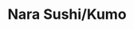 ---
layout: place
title: "Nara Sushi/Kumo"
permalink: /new-york/new-york/nara-sushi-kumo.html
stateAbbr: NY
stateName: New York
cityName: New York
seo:
  name: "Nara Sushi/Kumo"
  type: Restaurant
  links: http://narasushi76.com/
description: "Straightforward, cozy restaurant with classic sushi & sashimi offerings, plus teriyaki & tempura. Nara Sushi/Kumo serves delicious sushi in New York, New York. Try fresh Japanese dishes for a great dining experience. Available for takeout, delivery, lunch, and dinner."
place_id: ChIJ2RlwJAJbwokR0Eb2TdnRAIU
photos:
  - name: >-
      places/ChIJ2RlwJAJbwokR0Eb2TdnRAIU/photos/AeeoHcJMBpSLBo8qgwSeXaROrXlze4Ra87RCwi6RsY4-JEyx0au2EDiBINUNgP4t6N1Mwy8YgCsZAHr7LzocF2L-n8c9VKDYT3Rkw9TSlkDtCF4ZfQaWqtq1yrr27IebFvYDXI1CQ2DGEUsdBkKver0EEe7TU4h-jXqlbPd-sDqYUSQ_3X5_UxGYcHeTQ6G7OyWckzGfWuKWOBXQEYjLO0SxoKiyRKE8aPABOERGif6VLFC8s_mG5qNX5EG461xDOkJAZbfuWHlSnlQgD30BWRQRnIcE1NEkkMyq-nF0HGvzd-rpzA
    widthPx: 4032
    heightPx: 3024
    authorAttributions:
      - displayName: Nara Sushi/Kumo
        uri: https://maps.google.com/maps/contrib/110767719273537525320
        photoUri: >-
          https://lh3.googleusercontent.com/a-/ALV-UjUl1uVcA-o9QaPDt5T0R9B1jHW2VFbeQfCrVm6mJTfiwbUOgSM=s100-p-k-no-mo
    flagContentUri: >-
      https://www.google.com/local/imagery/report/?cb_client=maps_api_places.places_api&image_key=!1e10!2sAF1QipOP2w2Hoq_7zffgHtXgd3MZ0bIaYTu3SFlSnwai&hl=en-US
    googleMapsUri: >-
      https://www.google.com/maps/place//data=!3m4!1e2!3m2!1sAF1QipOP2w2Hoq_7zffgHtXgd3MZ0bIaYTu3SFlSnwai!2e10!4m2!3m1!1s0x89c25b02247019d9:0x8500d1d94df646d0
  - name: >-
      places/ChIJ2RlwJAJbwokR0Eb2TdnRAIU/photos/AeeoHcLZaFrgOt7k5jg7Sk3-PySbSV0smX1HI7pEfNZU-dZrkNOQZhxkcBpClK7FQkkeOWBJdyrtXhgPo8y1W7k6i3D8iwi9_HsKMiTy3JIp-7oOQxqUxmmYfBbUvYAisTfcR7q_O6IqrspJdYlreXZsPz4CguJpFVcUOnIBBpNbclkMHBFxFEvr04G3YVi66kBSHx5QeniIhY26CdJvZ4JNTDRXYtj10vJ0MApr65CU6fQYVySGbnzqdLTV3h_RcGNNNv0tVPxBMN3hme2ojl0jK4lZim-BahGuTKjKAlK36qUNJg
    widthPx: 4000
    heightPx: 2250
    authorAttributions:
      - displayName: Nara Sushi/Kumo
        uri: https://maps.google.com/maps/contrib/110767719273537525320
        photoUri: >-
          https://lh3.googleusercontent.com/a-/ALV-UjUl1uVcA-o9QaPDt5T0R9B1jHW2VFbeQfCrVm6mJTfiwbUOgSM=s100-p-k-no-mo
    flagContentUri: >-
      https://www.google.com/local/imagery/report/?cb_client=maps_api_places.places_api&image_key=!1e10!2sAF1QipNmfmLOQxy1zgorVCN8LL5SFftfZfdGMLkgCHIT&hl=en-US
    googleMapsUri: >-
      https://www.google.com/maps/place//data=!3m4!1e2!3m2!1sAF1QipNmfmLOQxy1zgorVCN8LL5SFftfZfdGMLkgCHIT!2e10!4m2!3m1!1s0x89c25b02247019d9:0x8500d1d94df646d0
  - name: >-
      places/ChIJ2RlwJAJbwokR0Eb2TdnRAIU/photos/AeeoHcKb66eNqILJAaX_0BRGrnxxh0M67GxR4ehfOQ133gZPgAm2bVnn0_zA8tLvRF8CNA-7pm5puV4yjQnOtihQIP-H_n6OYsoVgb3bqJUNS42VBzRjLG22TWrOXwyfgV7gYN4HJRAV0lPYbpmoDYwaUCWLVdsgCax2K6G3uzHLWT6sIFHyc_7yudHJOjAwls4NeWMjf4jkH2Zu1nudXJf69XimbtCyzzlXytno5OhKWG-67bnQYxRUigAPQmrBrHT5NHn955BBmr0CDAtZq28epRnaggH-BCwQVNi5Up8GVAX6A2SFfF6JyDp1-27PScEYoL4gQgLuLxvw7cODK9PJaStLM226B3rbrS0m8YsbMV3Mn_iVyFpnp2lpAdun-oYCdxlZfgxQ5rM4DnKihe6BJfiwpZLOUU7l5vbHey-uKEYU4HdcMzKyuoGZDJZMR3hG
    widthPx: 4000
    heightPx: 3000
    authorAttributions:
      - displayName: Rick Hung
        uri: https://maps.google.com/maps/contrib/100595663891721293437
        photoUri: >-
          https://lh3.googleusercontent.com/a-/ALV-UjXU1cQXxxfU8CmW-UMrnsUxyvClffiJzGoZSbD7fZxTA4Pa0AsRfQ=s100-p-k-no-mo
    flagContentUri: >-
      https://www.google.com/local/imagery/report/?cb_client=maps_api_places.places_api&image_key=!1e10!2sCIABIhAA3ilWBQrfaGfgsB0AA6f-&hl=en-US
    googleMapsUri: >-
      https://www.google.com/maps/place//data=!3m4!1e2!3m2!1sCIABIhAA3ilWBQrfaGfgsB0AA6f-!2e10!4m2!3m1!1s0x89c25b02247019d9:0x8500d1d94df646d0
  - name: >-
      places/ChIJ2RlwJAJbwokR0Eb2TdnRAIU/photos/AeeoHcJo67ltKr2UGZClX59865Fk9qawhZ9Iv0YlZLxwn-UOCSxBaBjDRd8yUUpCM0q4r4-AjiYhCHG4Og6Tpp30ka84FP8R5oZT_rQ5zwUWcZ0ZuugIRm5mOkoJh9qKyU9akZR1LQ_T7HvPYe2ChHjLkjBWCI57GxjRNAkRGhTvw6zzCoMWuP4M9_9VmBLqLwjvsX2LB_tQzOCf9MXZg_mFlfUymASYikkVmQesuVMPibzmSN_GQmE8eAT1vFlKbCtauQEqgvMuZGYcm4zoPQidmLpjpotpeTQObkdeS9jKF1vb79JcMsXQrmgVjmxKMANNUgS3Xkbst9IJdnFOtsFnHixU3EdWqZ3aSmey8erNAloK38dKXyRo72u1tZb_ZDrNrcYPVxylCPys0xj2YaDuGHYtDTwUnaqZT3XKMLcxpdHbXA
    widthPx: 4030
    heightPx: 3022
    authorAttributions:
      - displayName: Cosmin Nastasa
        uri: https://maps.google.com/maps/contrib/108091021310685947312
        photoUri: >-
          https://lh3.googleusercontent.com/a-/ALV-UjWzkEnYIpnm4iYY53ORNKaSDQAhvBV3oAcASAwp8qek3lqt8AuE=s100-p-k-no-mo
    flagContentUri: >-
      https://www.google.com/local/imagery/report/?cb_client=maps_api_places.places_api&image_key=!1e10!2sCIHM0ogKEICAgIDz362MSQ&hl=en-US
    googleMapsUri: >-
      https://www.google.com/maps/place//data=!3m4!1e2!3m2!1sCIHM0ogKEICAgIDz362MSQ!2e10!4m2!3m1!1s0x89c25b02247019d9:0x8500d1d94df646d0
  - name: >-
      places/ChIJ2RlwJAJbwokR0Eb2TdnRAIU/photos/AeeoHcJ-eQH5mBf5FglOaUJijcAermCrkORz9Yq6BCzAXIClzXkial-6IY2sUg-T-ZbMOdr3vYFklHimAvOeFibc7Ks9dWhwF1pMCNcbuPk4vOJ_kDBxUIeAKd46dTrjz9rrZNeWJlNCgYNQGJVD70ZBTfwyK9Pk8tV3zvNkgdxBXoXu8ga4XlTGiGGsdYr3QwoR-cMnHLUPJz7SbEhSYP-G-FQ8dsdkcRyio8RMCHbbyAME6Htpif_mnO9OjA-a83UWj80xV3zIRSFJFh-FgQUsGoMd2I5oCQBmsplp9h4bje4MMGS4fjWLn1CVpILthl05woFJzZd3iuVSJP1PK-ey1lK2K0UzsryDYuZWBD2hxV21e2eekKAqIYifPRrHFlzgvB-v_q4r_hpkR7nG2BZlkAAUxJt2g1e7EPF1geLfQ8HKA_o
    widthPx: 4032
    heightPx: 3024
    authorAttributions:
      - displayName: Stéphanie C
        uri: https://maps.google.com/maps/contrib/114344533684703676968
        photoUri: >-
          https://lh3.googleusercontent.com/a/ACg8ocKgkG8W8PTSEu7SLaY5OkjmUOr_cdEy21B_FDw3mlDy9bmS=s100-p-k-no-mo
    flagContentUri: >-
      https://www.google.com/local/imagery/report/?cb_client=maps_api_places.places_api&image_key=!1e10!2sCIHM0ogKEICAgIDT2-XqswE&hl=en-US
    googleMapsUri: >-
      https://www.google.com/maps/place//data=!3m4!1e2!3m2!1sCIHM0ogKEICAgIDT2-XqswE!2e10!4m2!3m1!1s0x89c25b02247019d9:0x8500d1d94df646d0
  - name: >-
      places/ChIJ2RlwJAJbwokR0Eb2TdnRAIU/photos/AeeoHcKP3bcu9AXz4rPT25oO7P7Lk1mI2T76QV7cdzBkNgWX6LS9OiHBwLpHFKKwBRnCxy4Cwh1YsITQnNpNJkHk4ay9wQQkvxaAulIUARmIdMZeKrYNB0iKWa4zFUlEBmQAqxxhe7j10M6uPpB0mlEZSo5wFB1R0V4PLuH5WtSA9_e1w_zC7K4idYCUCE9EJVVHUtxnsGWJ3fS9QXwl4JwJ0U7ECLC6kT38dHt0ddvitKTC7x1uaEaaKY72Cm4_OP8rBJgH4tlGk-mxy5p2-hNi8Fs7O0A2tQiWEvX4NEzRZxUxvlpPIucNUObJ7LIJNGrc_aDdHLcPalBZOo8N4CMnJIADSrJWoViTb6onIEJ8-3JLqiy7IZGvL9qwMaxJMIhV1np6CLEhP-KNhvW3cP3KIQHBFiLlbimfNvKjSotXSzmLA2MB
    widthPx: 4000
    heightPx: 2252
    authorAttributions:
      - displayName: Hugo Hernandez
        uri: https://maps.google.com/maps/contrib/113920320913890939598
        photoUri: >-
          https://lh3.googleusercontent.com/a-/ALV-UjWc00aKzHuFh7pOA43LgNp--fX4XoeoLS_dThXFiS3QlBXZtIfD=s100-p-k-no-mo
    flagContentUri: >-
      https://www.google.com/local/imagery/report/?cb_client=maps_api_places.places_api&image_key=!1e10!2sCIHM0ogKEICAgMCIrsyH9gE&hl=en-US
    googleMapsUri: >-
      https://www.google.com/maps/place//data=!3m4!1e2!3m2!1sCIHM0ogKEICAgMCIrsyH9gE!2e10!4m2!3m1!1s0x89c25b02247019d9:0x8500d1d94df646d0
  - name: >-
      places/ChIJ2RlwJAJbwokR0Eb2TdnRAIU/photos/AeeoHcILXAWrpYPiUG0YXLn4f4dneTmdwGkLPtIJt1URz0dVU24W3tUGGJW1MbndRrAcO04YuKmh-w2ybBRfXq0MB9hiLoAmZ4SekA0EesnPHIt5rdyctFDQ_FbqE76bpNle24t75KrgnlhyuDNy6jBsvmIELAyco91IiDEviuhF9r6-HQPFoR0k79iKnO-0IfA_adqGOl94rxqEpfVayC9ErUdSL_IRm_Yj49t58522bk1genDhCaC-JHNsYiKCGgLwNw79NksG-N4dWYE1g-BrbHhcc0wQtNQPb9swdj5mY1gB_RBTjyza233XZdU1XWsOMv8aJlJY28wpfIipgQXbSC__vEtKLoCorShQxv7mtIoraSE6JGOYRJHMsPBdHV30yUoAvsm2wXaD370ToMduDBAERq__7YyInGNWv4ASIGk
    widthPx: 3000
    heightPx: 4000
    authorAttributions:
      - displayName: Christina Huynh
        uri: https://maps.google.com/maps/contrib/113879273757694512511
        photoUri: >-
          https://lh3.googleusercontent.com/a-/ALV-UjWyL-RLdaIOjA5hbaPZqnL2N9vfnHXKObk3ArCw0rHsjIJ-_v1DeQ=s100-p-k-no-mo
    flagContentUri: >-
      https://www.google.com/local/imagery/report/?cb_client=maps_api_places.places_api&image_key=!1e10!2sCIHM0ogKEICAgIDO2PrUbg&hl=en-US
    googleMapsUri: >-
      https://www.google.com/maps/place//data=!3m4!1e2!3m2!1sCIHM0ogKEICAgIDO2PrUbg!2e10!4m2!3m1!1s0x89c25b02247019d9:0x8500d1d94df646d0
  - name: >-
      places/ChIJ2RlwJAJbwokR0Eb2TdnRAIU/photos/AeeoHcK22eC-BB-vZrRG1JRxzrV5HgiF4YHwJZ_FoWl6RYjDycIT6O7m8Lfrn3uoSnpd0Ard7YaSE3z0A_GVI8iSXA5gB5Rl-RlNUNh3e2iPCj9WaJO3N14PVUhLOEeXhsP0sxBSlVP-QMAsTlr3dJd32p-a_wmlpkBHY8jHgXi6pVtFTfeL6KSVyA6y8UmR-uxPXsgiselnXaAlNkrKqzfS-Vy7DQQikPiMmbLPpu28b0Y2DRjRXHT0-1m_Yv8Srxkw4TR-K8KJEHq8PPyQ3rsqtSTw2zccZNJaCly42yTW-W9F49DY4H13UmvwJ43JgsmO18VcwwsaN8-T74RI9rx8F-RsSbGJOtWsdrnvJa-jx8oeqa8vzM7eNyl9eSGL--1DFyQ58vUBIdVixa9d0rCsn53QTTUUsk3nUoc5zhD-g0BTxw
    widthPx: 4080
    heightPx: 3072
    authorAttributions:
      - displayName: Clayton Chua
        uri: https://maps.google.com/maps/contrib/110645412175387064265
        photoUri: >-
          https://lh3.googleusercontent.com/a-/ALV-UjX4-QUiw8v_7QwAVAljRZXS-xJBACoVQbkMg1lywJR4QKIe7NPk=s100-p-k-no-mo
    flagContentUri: >-
      https://www.google.com/local/imagery/report/?cb_client=maps_api_places.places_api&image_key=!1e10!2sCIHM0ogKEICAgICXsvzqeQ&hl=en-US
    googleMapsUri: >-
      https://www.google.com/maps/place//data=!3m4!1e2!3m2!1sCIHM0ogKEICAgICXsvzqeQ!2e10!4m2!3m1!1s0x89c25b02247019d9:0x8500d1d94df646d0
  - name: >-
      places/ChIJ2RlwJAJbwokR0Eb2TdnRAIU/photos/AeeoHcLTltFPp1ujx8RVdM-rSr3JiAm-uW7dveBDDuZ9PEwCf6IsxLAzbY9yLKF_SVxV1tihpUOlR-KdJuiH2cdsat4l1CGy8RIbCEczBf4F1w9KQMK3PfA2qbOUAkfn41nQAXZBpNWoXief8tv0PDPI_ElcsWgT7PaN7xUXQ1ljnxyikp1JLo7qqpI2aSBRrctKfjqoVI5LPOgLXYxMDax-zo11ZCDL_94ubWZYzdjHGbSUDlXNkYE0trfedBo3eN3xOzk6OOCIa5p4Kbw_vAn40TAcFObynAW_aYV_2BSWIeq--4b98X_oFzR5W-s37M-Rkm30Y7IXyY748FD9cQKrF9wTyHccsC7oDhGSOzRa2UDFoRFewwTEbKdYHs45LFXoqzvHVjk5f6aSiQEQW7_p-9JQnrDMj3eVRpfHtZf4sqmF1js
    widthPx: 3024
    heightPx: 4032
    authorAttributions:
      - displayName: Cynthia He
        uri: https://maps.google.com/maps/contrib/105097605870268904946
        photoUri: >-
          https://lh3.googleusercontent.com/a-/ALV-UjVtovmcNbomdJcuo-mnnP3kvjfzKnWg2zSjSPqAUdd6IzJtzH7a=s100-p-k-no-mo
    flagContentUri: >-
      https://www.google.com/local/imagery/report/?cb_client=maps_api_places.places_api&image_key=!1e10!2sCIHM0ogKEICAgIDJhr65ygE&hl=en-US
    googleMapsUri: >-
      https://www.google.com/maps/place//data=!3m4!1e2!3m2!1sCIHM0ogKEICAgIDJhr65ygE!2e10!4m2!3m1!1s0x89c25b02247019d9:0x8500d1d94df646d0
  - name: >-
      places/ChIJ2RlwJAJbwokR0Eb2TdnRAIU/photos/AeeoHcLzF6t4m3qOpFB6vWhf3oLwa0ptPfPMr1RzsAigDpTfMNk6Gdp94Lzq7Y8dDhV4LpnU0B9ONlPzmcrkU3XZO37Fpjf3Y0dovRegrQdW5mjprxvpGZCpyq_eSa6cwJCV9pQRKqzH60iV-26vbsW_WYStokMAvCCIMftPQ6IB1scZT7UKU7z9nu0ANMT-RvPByNqsyCL7oGtgqqjmwGfuBr8evYuOS1Rbdh6g2krgz2ib2QTHmHBw0DaupcnLI_lqBVD_Vpv01ZT4B1vkr5kFSoxZ5_Ik7OabFBjjzKhcVfAKrTv_w_8E8WCRIJ5b1OtBXN-H8RDi39ImUUZyt8OIg8_mV5EYUdifSb0R5hL-IRbdKuYXp3PoVvp0dS_TBJHW9FSHahCZ3GzjxSH75mGgbiISCaMdSMB39Q8a4rmjk2U
    widthPx: 3024
    heightPx: 4032
    authorAttributions:
      - displayName: Stempelchaotin S.
        uri: https://maps.google.com/maps/contrib/104463184570756902876
        photoUri: >-
          https://lh3.googleusercontent.com/a-/ALV-UjX9ZyuG2SPVS79o8NK2nDMAtiiRfmBFQthQQ07fimJqgIvU1ajw=s100-p-k-no-mo
    flagContentUri: >-
      https://www.google.com/local/imagery/report/?cb_client=maps_api_places.places_api&image_key=!1e10!2sCIHM0ogKEICAgICzkvGIOg&hl=en-US
    googleMapsUri: >-
      https://www.google.com/maps/place//data=!3m4!1e2!3m2!1sCIHM0ogKEICAgICzkvGIOg!2e10!4m2!3m1!1s0x89c25b02247019d9:0x8500d1d94df646d0
address: 76 Pearl St, New York, NY 10004, USA
street: 76 Pearl St
city: New York
state: NY
zip: '10004'
country: USA
neighborhood: null
latitude: '40.703746'
longitude: '-74.010388'
accessibility_options:
  wheelchairAccessibleParking: false
  wheelchairAccessibleEntrance: true
business_status: OPERATIONAL
name: Nara Sushi/Kumo
google_maps_links:
  directionsUri: >-
    https://www.google.com/maps/dir//''/data=!4m7!4m6!1m1!4e2!1m2!1m1!1s0x89c25b02247019d9:0x8500d1d94df646d0!3e0
  placeUri: https://maps.google.com/?cid=9583890738290509520
  writeAReviewUri: >-
    https://www.google.com/maps/place//data=!4m3!3m2!1s0x89c25b02247019d9:0x8500d1d94df646d0!12e1
  reviewsUri: >-
    https://www.google.com/maps/place//data=!4m4!3m3!1s0x89c25b02247019d9:0x8500d1d94df646d0!9m1!1b1
  photosUri: >-
    https://www.google.com/maps/place//data=!4m3!3m2!1s0x89c25b02247019d9:0x8500d1d94df646d0!10e5
primary_type: Sushi Restaurant
opening_hours:
  regular: null
  current: null
secondary_opening_hours:
  regular:
    weekdayDescriptions: null
    type: null
  current:
    weekdayDescriptions: null
    type: null
phone: (646) 720-0202
price_level: null
price_range: $10 &ndash; $20
rating: '4.5'
rating_count: 0
website: http://narasushi76.com/
reviews:
  - name: >-
      places/ChIJ2RlwJAJbwokR0Eb2TdnRAIU/reviews/ChZDSUhNMG9nS0VJQ0FnTUNJcnN5SEZnEAE
    relativePublishTimeDescription: a week ago
    rating: 5
    text:
      text: >-
        Nara Sushi/Kumo is a cozy, hole-in-the-wall kind of spot that quietly
        impresses. It’s small, but the experience feels big where it
        counts—fresh food, clean vibes, and friendly, attentive service.


        The anime-themed decor adds a fun touch, and everything inside was neat
        and inviting. It’s a calm, quiet atmosphere—perfect for a chill meal
        without the noise or crowds.


        Food came out looking great. We had a mix of bento boxes and sushi
        rolls. While the rolls weren’t the biggest I’ve had, at $8 a roll, it’s
        a pretty fair deal these days. The wasabi? Let’s just say it brought the
        burn—and I loved it. So many places miss the mark on that little detail.


        One small letdown was the absence of karaage, which my son was really
        looking forward to. It’s a pretty common dish in Japanese restaurants,
        and I’d love to see them add it to the menu someday.


        As for whether I’d come back? Naturally. Should I be in town again, I’d
        definitely swing by. This place isn’t one of those “one-and-done”
        visits—it’s got return-worthy charm, especially if you’re into laid-back
        spots with legit sushi and good service.


        Hugo’s Take:

        🟢 Not a one-and-done. Would visit again.


        🍱 Bento ✅

        🍣 Sushi ✅

        🍶 Sake ✅


        Missing my son’s go-to (karaage), but still not a one-and-done.


        📍 Nara Sushi / Kumo | Manhattan

        #FoodieFinds #SushiLovers #NYCEats #LocalGuideLife #NotAOneAndDone
      languageCode: en
    originalText:
      text: >-
        Nara Sushi/Kumo is a cozy, hole-in-the-wall kind of spot that quietly
        impresses. It’s small, but the experience feels big where it
        counts—fresh food, clean vibes, and friendly, attentive service.


        The anime-themed decor adds a fun touch, and everything inside was neat
        and inviting. It’s a calm, quiet atmosphere—perfect for a chill meal
        without the noise or crowds.


        Food came out looking great. We had a mix of bento boxes and sushi
        rolls. While the rolls weren’t the biggest I’ve had, at $8 a roll, it’s
        a pretty fair deal these days. The wasabi? Let’s just say it brought the
        burn—and I loved it. So many places miss the mark on that little detail.


        One small letdown was the absence of karaage, which my son was really
        looking forward to. It’s a pretty common dish in Japanese restaurants,
        and I’d love to see them add it to the menu someday.


        As for whether I’d come back? Naturally. Should I be in town again, I’d
        definitely swing by. This place isn’t one of those “one-and-done”
        visits—it’s got return-worthy charm, especially if you’re into laid-back
        spots with legit sushi and good service.


        Hugo’s Take:

        🟢 Not a one-and-done. Would visit again.


        🍱 Bento ✅

        🍣 Sushi ✅

        🍶 Sake ✅


        Missing my son’s go-to (karaage), but still not a one-and-done.


        📍 Nara Sushi / Kumo | Manhattan

        #FoodieFinds #SushiLovers #NYCEats #LocalGuideLife #NotAOneAndDone
      languageCode: en
    authorAttribution:
      displayName: Hugo Hernandez
      uri: https://www.google.com/maps/contrib/113920320913890939598/reviews
      photoUri: >-
        https://lh3.googleusercontent.com/a-/ALV-UjWc00aKzHuFh7pOA43LgNp--fX4XoeoLS_dThXFiS3QlBXZtIfD=s128-c0x00000000-cc-rp-mo-ba4
    publishTime: '2025-04-02T01:53:28.525388Z'
    flagContentUri: >-
      https://www.google.com/local/review/rap/report?postId=ChZDSUhNMG9nS0VJQ0FnTUNJcnN5SEZnEAE&d=17924085&t=1
    googleMapsUri: >-
      https://www.google.com/maps/reviews/data=!4m6!14m5!1m4!2m3!1sChZDSUhNMG9nS0VJQ0FnTUNJcnN5SEZnEAE!2m1!1s0x89c25b02247019d9:0x8500d1d94df646d0
  - name: >-
      places/ChIJ2RlwJAJbwokR0Eb2TdnRAIU/reviews/ChdDSUhNMG9nS0VJQ0FnTURBN3BYcHlBRRAB
    relativePublishTimeDescription: 2 months ago
    rating: 5
    text:
      text: >-
        Such a gem of a sushi spot! The fish was incredibly fresh, the flavors
        were perfectly balanced, and every bite was a delight. The space is
        small and cozy, which adds to the charm, and the service was just as
        perfect as the food. If you’re looking for high-quality sushi in an
        intimate setting, this place is a must-visit.
      languageCode: en
    originalText:
      text: >-
        Such a gem of a sushi spot! The fish was incredibly fresh, the flavors
        were perfectly balanced, and every bite was a delight. The space is
        small and cozy, which adds to the charm, and the service was just as
        perfect as the food. If you’re looking for high-quality sushi in an
        intimate setting, this place is a must-visit.
      languageCode: en
    authorAttribution:
      displayName: Stepan Filenko
      uri: https://www.google.com/maps/contrib/113077533689622609791/reviews
      photoUri: >-
        https://lh3.googleusercontent.com/a-/ALV-UjU1HEUz-KdP1CCZOc3DCz-Hcrb8virv9y3oikzSFlDvKuBHZRgm=s128-c0x00000000-cc-rp-mo-ba5
    publishTime: '2025-02-09T05:34:31.491486Z'
    flagContentUri: >-
      https://www.google.com/local/review/rap/report?postId=ChdDSUhNMG9nS0VJQ0FnTURBN3BYcHlBRRAB&d=17924085&t=1
    googleMapsUri: >-
      https://www.google.com/maps/reviews/data=!4m6!14m5!1m4!2m3!1sChdDSUhNMG9nS0VJQ0FnTURBN3BYcHlBRRAB!2m1!1s0x89c25b02247019d9:0x8500d1d94df646d0
  - name: >-
      places/ChIJ2RlwJAJbwokR0Eb2TdnRAIU/reviews/ChZDSUhNMG9nS0VJQ0FnTURRdG9ta2V3EAE
    relativePublishTimeDescription: a month ago
    rating: 5
    text:
      text: >-
        Small and cute place with very fresh sushi 🍣

        In the noon time there are a lot of people coming for a lunch break and
        there are not many table so be ready to wait during this time.

        But it’s definitely worthy!

        Service is very quick and nice. We’ve been to Japan and Nara sushi
        reminds us Japan a lot!
      languageCode: en
    originalText:
      text: >-
        Small and cute place with very fresh sushi 🍣

        In the noon time there are a lot of people coming for a lunch break and
        there are not many table so be ready to wait during this time.

        But it’s definitely worthy!

        Service is very quick and nice. We’ve been to Japan and Nara sushi
        reminds us Japan a lot!
      languageCode: en
    authorAttribution:
      displayName: Andrii Lytvak
      uri: https://www.google.com/maps/contrib/103034604928029839217/reviews
      photoUri: >-
        https://lh3.googleusercontent.com/a-/ALV-UjWqERlL_yqX19AnJQEfMOIejyXol8UN3jjH01sQmjhbrZ_KUovc=s128-c0x00000000-cc-rp-mo-ba3
    publishTime: '2025-03-11T01:41:18.691483Z'
    flagContentUri: >-
      https://www.google.com/local/review/rap/report?postId=ChZDSUhNMG9nS0VJQ0FnTURRdG9ta2V3EAE&d=17924085&t=1
    googleMapsUri: >-
      https://www.google.com/maps/reviews/data=!4m6!14m5!1m4!2m3!1sChZDSUhNMG9nS0VJQ0FnTURRdG9ta2V3EAE!2m1!1s0x89c25b02247019d9:0x8500d1d94df646d0
  - name: >-
      places/ChIJ2RlwJAJbwokR0Eb2TdnRAIU/reviews/ChdDSUhNMG9nS0VJQ0FnSURud2VmVDNnRRAB
    relativePublishTimeDescription: 6 months ago
    rating: 5
    text:
      text: >-
        Always my go-to spot for sushi near work! I usually order online for
        pick up and it’s always ready by the time I walk over. Great lunch deal
        for a great price! It’s three rolls and a choice of a soup or salad. I
        always get spicy salmon, salmon avocado, and shrimp tempura. The actual
        restaurant itself is a bit small so it gets a but crowded during lunch
        time when you’re at the entrance trying to pick up the order but overall
        very quick and easy.
      languageCode: en
    originalText:
      text: >-
        Always my go-to spot for sushi near work! I usually order online for
        pick up and it’s always ready by the time I walk over. Great lunch deal
        for a great price! It’s three rolls and a choice of a soup or salad. I
        always get spicy salmon, salmon avocado, and shrimp tempura. The actual
        restaurant itself is a bit small so it gets a but crowded during lunch
        time when you’re at the entrance trying to pick up the order but overall
        very quick and easy.
      languageCode: en
    authorAttribution:
      displayName: Wisely Chang
      uri: https://www.google.com/maps/contrib/111677858095707130005/reviews
      photoUri: >-
        https://lh3.googleusercontent.com/a-/ALV-UjUEfqZTCw8EqRmYw7tjhtKwIXbxYQCumQNgFY5I3_5y1_B--sC2=s128-c0x00000000-cc-rp-mo-ba5
    publishTime: '2024-10-06T16:08:53.147687Z'
    flagContentUri: >-
      https://www.google.com/local/review/rap/report?postId=ChdDSUhNMG9nS0VJQ0FnSURud2VmVDNnRRAB&d=17924085&t=1
    googleMapsUri: >-
      https://www.google.com/maps/reviews/data=!4m6!14m5!1m4!2m3!1sChdDSUhNMG9nS0VJQ0FnSURud2VmVDNnRRAB!2m1!1s0x89c25b02247019d9:0x8500d1d94df646d0
  - name: >-
      places/ChIJ2RlwJAJbwokR0Eb2TdnRAIU/reviews/ChZDSUhNMG9nS0VJQ0FnTUNnMmJqMlBnEAE
    relativePublishTimeDescription: a month ago
    rating: 5
    text:
      text: >-
        The friendly service and thoughtful decor is enough to warrant a great
        review in its own. But the food? Absolutely stellar! This is a must-try
        for foodies and anyone who appreciates original, traditional Japanese
        food. Easily the best Japanese food in its price tier, and even the next
        3 tiers.


        If I'm ever back in NYC there's no chance I'm missing a visit here!
      languageCode: en
    originalText:
      text: >-
        The friendly service and thoughtful decor is enough to warrant a great
        review in its own. But the food? Absolutely stellar! This is a must-try
        for foodies and anyone who appreciates original, traditional Japanese
        food. Easily the best Japanese food in its price tier, and even the next
        3 tiers.


        If I'm ever back in NYC there's no chance I'm missing a visit here!
      languageCode: en
    authorAttribution:
      displayName: Yoav Goldhorn
      uri: https://www.google.com/maps/contrib/102305550157763289798/reviews
      photoUri: >-
        https://lh3.googleusercontent.com/a/ACg8ocKwwnK_Kc0MTX9VMs5cWmRSLWvSGZbX7Et9Va6_g8ifiGm9FA=s128-c0x00000000-cc-rp-mo
    publishTime: '2025-02-18T22:25:47.275483Z'
    flagContentUri: >-
      https://www.google.com/local/review/rap/report?postId=ChZDSUhNMG9nS0VJQ0FnTUNnMmJqMlBnEAE&d=17924085&t=1
    googleMapsUri: >-
      https://www.google.com/maps/reviews/data=!4m6!14m5!1m4!2m3!1sChZDSUhNMG9nS0VJQ0FnTUNnMmJqMlBnEAE!2m1!1s0x89c25b02247019d9:0x8500d1d94df646d0
parking_options:
  paidStreetParking: true
  valetParking: false
payment_options:
  acceptsCreditCards: true
  acceptsDebitCards: true
  acceptsCashOnly: false
  acceptsNfc: true
allow_dogs: null
curbside_pickup: null
delivery: true
dine_in: true
good_for_children: null
good_for_groups: null
good_for_sports: false
live_music: false
menu_for_children: false
outdoor_seating: false
reservable: true
restroom: true
serves_beer: true
serves_breakfast: null
serves_brunch: null
serves_cocktails: null
serves_coffee: false
serves_dinner: true
serves_dessert: true
serves_lunch: true
serves_vegetarian_food: true
serves_wine: true
takeout: true
update_category: essentials
summary: >-
  Straightforward, cozy restaurant with classic sushi & sashimi offerings, plus
  teriyaki & tempura.

---